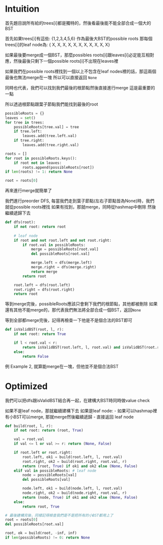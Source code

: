 # Intuition

首先題目說所有給的trees[i]都是獨特的，然後看最後能不能全部合成一個大的BST

首先如果trees[i]有這些: {1,2,3,4,5,6} 作為最後大BST的possible roots
那每個trees[i]的leaf node為: { X, X, X, X, X, X, X, X, X, X, X}

如果最後要merge成一個BST，那麼possibles roots[i]跟leaves[i]必定能互相對應，然後最後只剩下一個possible roots[i]不出現在leaves裡

如果我們在possible roots裡找到一個以上不包含在leaf nodes裡的話，那這兩個最後也無法merge在一塊
所以可以直接返回 `None`

同時也代表，我們可以找到我們最後的根節點然後直接進行merge
這是最重要的一點

所以透過根節點跟葉子節點我們能找到最後的root
```py
possibleRoots = {}
leaves = set()
for tree in trees:
    possibleRoots[tree.val] = tree
    if tree.left:
        leaves.add(tree.left.val)
    if tree.right:
        leaves.add(tree.right.val)

roots = []
for root in possibleRoots.keys():
    if root not in leaves:
        roots.append(possibleRoots[root])
if len(roots) != 1: return None

root = roots[0]
```

再來進行merge就簡單了

我們進行preorder DFS, 每當我們走到葉子節點(左右子節點皆為None)時，我們就從possible roots裡找
如果有找到，那就merge，同時從hashmap中刪除
然後繼續遞歸下去

```py
def dfs(root):
    if not root: return root
    
    # leaf node
    if root and not root.left and not root.right:
        if root.val in possibleRoots:
            merge = possibleRoots[root.val]
            del possibleRoots[root.val]

            merge.left = dfs(merge.left)
            merge.right = dfs(merge.right)
            return merge
        return root

    root.left = dfs(root.left)
    root.right = dfs(root.right)
    return root
```

等到merge完後，possibleRoots應該只會剩下我們的根節點，其他都被刪除
如果還有其他不能merge的，那代表我們無法將全部合成一個BST，返回`None`

等到全部都merge完後，記得再檢查一下他是不是個合法的BST即可
```py
def isValidBST(root, l, r):
    if not root: return True

    if l < root.val < r:
        return isValidBST(root.left, l, root.val) and isValidBST(root.right, root.val, r)
    else:
        return False
```
例 Example 2, 就算能merge在一塊，但他並不是個合法BST

# Optimized

我們可以把dfs跟isValidBST結合再一起，在建構大BST時同時做value check

如果不是leaf node，那就繼續建構下去
如果是leaf node:
    - 如果可以hashmap裡有小BST可以merge, 那就merge然後繼續遞歸
    - 直接返回 leaf node

```py
def build(root, l, r):
    if not root: return (root, True)

    val = root.val
    if val <= l or val >= r: return (None, False)

    if root.left or root.right:
        root.left, ok1 = build(root.left, l, root.val)
        root.right, ok2 = build(root.right, root.val, r)
        return (root, True) if ok1 and ok2 else (None, False)
    elif val in possibleRoots: # leaf node
        node = possibleRoots[val]
        del possibleRoots[val]

        node.left, ok1 = build(node.left, l, root.val)
        node.right, ok2 = build(node.right, root.val, r)
        return (node, True) if ok1 and ok2 else (None, False)
    else:
        return root, True

# 最後建構完後，同樣記得檢查我們是不是把所有的小BST都用上了
root = roots[0]
del possibleRoots[root.val]

root, ok = build(root, -inf, inf)
if len(possibleRoots) != 0: return None
```